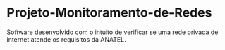 # Projeto-Monitoramento-de-Redes
Software desenvolvido com o intuito de verificar se uma rede privada de internet atende os requisitos da ANATEL.
